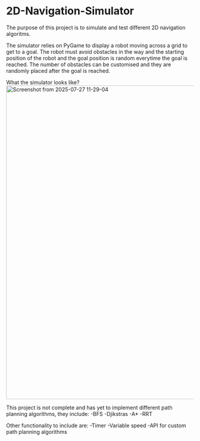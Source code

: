 # 2D-Navigation-Simulator
The purpose of this project is to simulate and test different 2D navigation algoritms.

The simulator relies on PyGame to display a robot moving across a grid to get to a goal. The robot must avoid obstacles in the way and the starting position of the robot and the goal position
is random everytime the goal is reached. The number of obstacles can be customised and they are randomly placed after the goal is reached.

What the simulator looks like?
<img width="803" height="841" alt="Screenshot from 2025-07-27 11-29-04" src="https://github.com/user-attachments/assets/18405bbf-4c98-422d-a2c4-cf7784f1616e" />

This project is not complete and has yet to implement different path planning algorithms, they include:
-BFS
-Djikstras
-A*
-RRT

Other functionality to include are:
-Timer 
-Variable speed
-API for custom path planning algorithms
